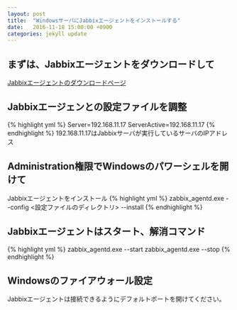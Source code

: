 ```yaml
---
layout: post
title:  "WindowsサーバにJabbixエージェントをインストールする"
date:   2016-11-18 15:00:00 +0900
categories: jekyll update
---
```


## まずは、Jabbixエージェントをダウンロードして
[Jabbixエージェントのダウンロードページ](http://www.zabbix.com/download)

## Jabbixエージェンとの設定ファイルを調整
  {% highlight yml %}
    Server=192.168.11.17
    ServerActive=192.168.11.17
  {% endhighlight %}
192.168.11.17はJabbixサーバが実行しているサーバのIPアドレス
## Administration権限でWindowsのパワーシェルを開けて
Jabbixエージェントをインストール
  {% highlight yml %}
    zabbix_agentd.exe --config <設定ファイルのディレクトリ> --install
  {% endhighlight %}
## Jabbixエージェントはスタート、解消コマンド
  {% highlight yml %}
    zabbix_agentd.exe --start
    zabbix_agentd.exe --stop
  {% endhighlight %}

## Windowsのファイアウォール設定
Jabbixエージェントは接続できるようにデフォルトポートを開けてください。
